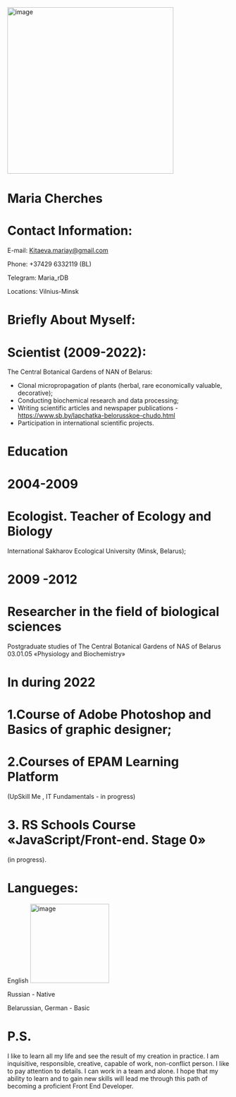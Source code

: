 <img width="377" alt="image" src="https://user-images.githubusercontent.com/119667318/206901955-4d34f149-5b01-40fc-b536-79d46fce5c50.png">

# Maria Cherches

# Contact Information:

E-mail: Kitaeva.mariay@gmail.com

Phone: +37429 6332119 (BL)

Telegram: Maria_rDB

Locations: Vilnius-Minsk

# Briefly About Myself:

# Scientist (2009-2022):

The Central Botanical Gardens of NAN of Belarus:
-	Clonal micropropagation of plants (herbal, rare economically valuable, decorative);
-	Conducting biochemical research and data processing;
-	Writing scientific articles and newspaper publications - https://www.sb.by/lapchatka-belorusskoe-chudo.html
-	Participation in international scientific projects.

# Еducation

# 2004-2009
# Ecologist. Teacher of Ecology and Biology
            
International Sakharov Ecological University (Minsk, Belarus);

# 2009 -2012

 # Researcher  in the field of biological sciences
 
 Postgraduate studies of The Central Botanical Gardens of NAS of Belarus 
 03.01.05 «Physiology and Biochemistry» 
# In during  2022

# 1.Course of Adobe Photoshop and Basics of graphic designer;

# 2.Courses of EPAM Learning Platform 
(UpSkill Me ,  IT Fundamentals - in progress)
# 3. RS Schools Course «JavaScript/Front-end. Stage 0» 
(in progress).

# Langueges:
 
 English <img width="179" alt="image" src="https://user-images.githubusercontent.com/119667318/206902478-3bcd120b-8e0b-4cae-983c-16ffb6f04dc4.png"> 

Russian - Native

Belarussian, German - Basic



# P.S.
 I like to learn all my life and see the result of my creation in practice. I am inquisitive, responsible, creative, capable of work, non-conflict person. 
I like to pay attention to details. I can work in a team and alone. 
I hope that my ability to learn and to gain new skills will lead me through this path of 
becoming a proficient Front End Developer.
